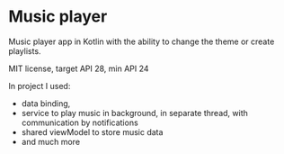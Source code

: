 # Music player
Music player app in Kotlin with the ability to change the theme or create playlists.

MIT license, target API 28, min API 24

In project I used:
* data binding, 
* service to play music in background, in separate thread, with communication by notifications
* shared viewModel to store music data
* and much more
